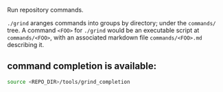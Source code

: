Run repository commands.

`./grind` aranges commands into groups by directory; under the `commands/` tree.
A command `<FOO>` for `./grind` would be an executable script at `commands/<FOO>`,
with an associated markdown file `commands/<FOO>.md` describing it.

## command completion is available:
```bash
source <REPO_DIR>/tools/grind_completion
```
    

